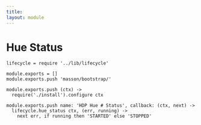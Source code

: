 ```yaml
---
title: 
layout: module
---
```


# Hue Status

    lifecycle = require '../lib/lifecycle'

    module.exports = []
    module.exports.push 'masson/bootstrap/'

    module.exports.push (ctx) ->
      require('./install').configure ctx

    module.exports.push name: 'HDP Hue # Status', callback: (ctx, next) ->
      lifecycle.hue_status ctx, (err, running) ->
        next err, if running then 'STARTED' else 'STOPPED'

